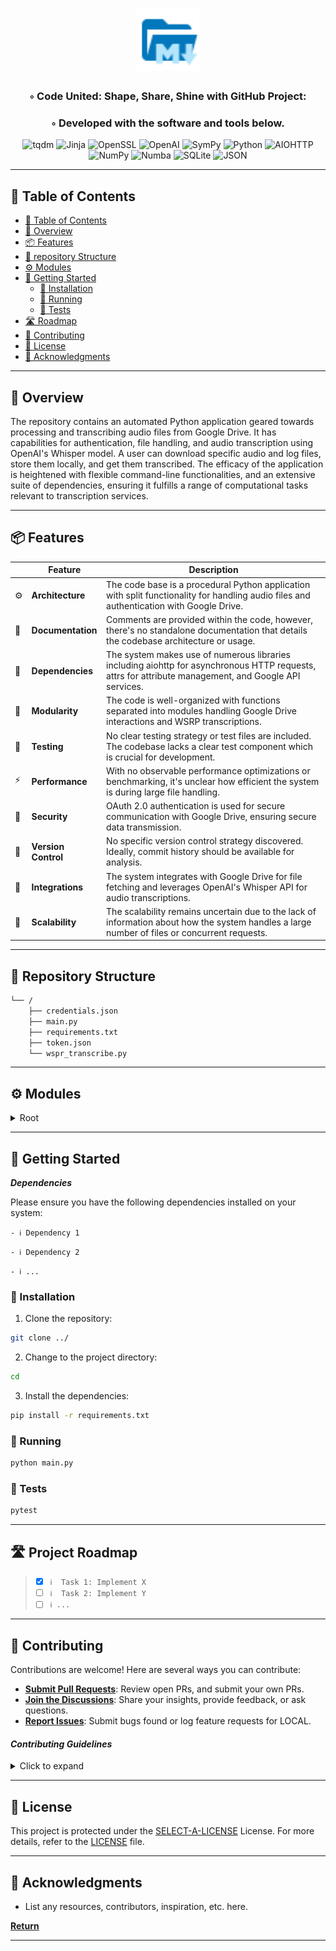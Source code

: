 <div align="center">
<h1 align="center">
<img src="https://raw.githubusercontent.com/PKief/vscode-material-icon-theme/ec559a9f6bfd399b82bb44393651661b08aaf7ba/icons/folder-markdown-open.svg" width="100" />
<br></h1>
<h3>◦ Code United: Shape, Share, Shine with GitHub Project:</h3>
<h3>◦ Developed with the software and tools below.</h3>

<p align="center">
<img src="https://img.shields.io/badge/tqdm-FFC107.svg?style=flat-square&logo=tqdm&logoColor=black" alt="tqdm" />
<img src="https://img.shields.io/badge/Jinja-B41717.svg?style=flat-square&logo=Jinja&logoColor=white" alt="Jinja" />
<img src="https://img.shields.io/badge/OpenSSL-721412.svg?style=flat-square&logo=OpenSSL&logoColor=white" alt="OpenSSL" />
<img src="https://img.shields.io/badge/OpenAI-412991.svg?style=flat-square&logo=OpenAI&logoColor=white" alt="OpenAI" />
<img src="https://img.shields.io/badge/SymPy-3B5526.svg?style=flat-square&logo=SymPy&logoColor=white" alt="SymPy" />
<img src="https://img.shields.io/badge/Python-3776AB.svg?style=flat-square&logo=Python&logoColor=white" alt="Python" />

<img src="https://img.shields.io/badge/AIOHTTP-2C5BB4.svg?style=flat-square&logo=AIOHTTP&logoColor=white" alt="AIOHTTP" />
<img src="https://img.shields.io/badge/NumPy-013243.svg?style=flat-square&logo=NumPy&logoColor=white" alt="NumPy" />
<img src="https://img.shields.io/badge/Numba-00A3E0.svg?style=flat-square&logo=Numba&logoColor=white" alt="Numba" />
<img src="https://img.shields.io/badge/SQLite-003B57.svg?style=flat-square&logo=SQLite&logoColor=white" alt="SQLite" />
<img src="https://img.shields.io/badge/JSON-000000.svg?style=flat-square&logo=JSON&logoColor=white" alt="JSON" />
</p>
</div>

---

## 📖 Table of Contents
- [📖 Table of Contents](#-table-of-contents)
- [📍 Overview](#-overview)
- [📦 Features](#-features)
- [📂 repository Structure](#-repository-structure)
- [⚙️ Modules](#modules)
- [🚀 Getting Started](#-getting-started)
    - [🔧 Installation](#-installation)
    - [🤖 Running ](#-running-)
    - [🧪 Tests](#-tests)
- [🛣 Roadmap](#-roadmap)
- [🤝 Contributing](#-contributing)
- [📄 License](#-license)
- [👏 Acknowledgments](#-acknowledgments)

---


## 📍 Overview

The repository contains an automated Python application geared towards processing and transcribing audio files from Google Drive. It has capabilities for authentication, file handling, and audio transcription using OpenAI's Whisper model. A user can download specific audio and log files, store them locally, and get them transcribed. The efficacy of the application is heightened with flexible command-line functionalities, and an extensive suite of dependencies, ensuring it fulfills a range of computational tasks relevant to transcription services.

---

## 📦 Features

|    | Feature            | Description                                                                                                        |
|----|--------------------|--------------------------------------------------------------------------------------------------------------------|
| ⚙️ | **Architecture**   | The code base is a procedural Python application with split functionality for handling audio files and authentication with Google Drive. |
| 📄 | **Documentation**  | Comments are provided within the code, however, there's no standalone documentation that details the codebase architecture or usage. |
| 🔗 | **Dependencies**   | The system makes use of numerous libraries including aiohttp for asynchronous HTTP requests, attrs for attribute management, and Google API services. |
| 🧩 | **Modularity**     | The code is well-organized with functions separated into modules handling Google Drive interactions and WSRP transcriptions. |
| 🧪 | **Testing**        | No clear testing strategy or test files are included. The codebase lacks a clear test component which is crucial for development. |
| ⚡️  | **Performance**    | With no observable performance optimizations or benchmarking, it's unclear how efficient the system is during large file handling. |
| 🔐 | **Security**       | OAuth 2.0 authentication is used for secure communication with Google Drive, ensuring secure data transmission.|
| 🔀 | **Version Control**| No specific version control strategy discovered. Ideally, commit history should be available for analysis.|
| 🔌 | **Integrations**   | The system integrates with Google Drive for file fetching and leverages OpenAI's Whisper API for audio transcriptions.|
| 📶 | **Scalability**    | The scalability remains uncertain due to the lack of information about how the system handles a large number of files or concurrent requests. |

---


## 📂 Repository Structure

```sh
└── /
    ├── credentials.json
    ├── main.py
    ├── requirements.txt
    ├── token.json
    └── wspr_transcribe.py

```

---


## ⚙️ Modules

<details closed><summary>Root</summary>

| File                              | Summary                                                                                                                                                                                                                                                                                                                                                                                                                                                                                             |
| ---                               | ---                                                                                                                                                                                                                                                                                                                                                                                                                                                                                                 |
| [main.py]({file_path})            | The code is an automated Python-based application to process and handle specific audio files from Google Drive. It authenticates Google Drive, downloads audio and log files based on a given date prefix, creates necessary directories if they don't exist, and stores these files locally. It also offers a transcribe functionality using a user-specified model. The script accepts command-line arguments for date, download, transcribe, upload, and selection of the whisper model version. |
| [requirements.txt]({file_path})   | The provided code is a `requirements.txt` file used to specify Python package dependencies for a project. It allows automatic installation of packages like aiohttp, aiosignal, anyio, attrs, colorama and much more, encompassing libraries for asynchronous HTTP requests, attributes manipulation, cryptography, network analysis, and Google API services among others. The comments illustrate how to create a Conda environment using this file.                                              |
| [wspr_transcribe.py]({file_path}) | The provided Python code leverages the Whisper API to transcribe audio files to text. The script has two primary functions: `translate_audio` and `transcribe`. The `translate_audio` function takes an audio file, transcribes it using the Whisper model and store the results in a JSON file. The `transcribe` function iterates over all the.wav audio files in a specified directory, and applies the `translate_audio` function to each one.                                                  |
| [credentials.json]({file_path})   | The credentials.json file holds configuration details for a Google-based OAuth2.0 authentication process. It contains identifiers like client_id, client_secret, and project_id. It also specifies the authentication, token request URLs, redirect URIs after authentication, and the javascript origins allowed to initiate the authentication process.                                                                                                                                           |
| [token.json]({file_path})         | The provided code is contents of a JSON configuration file that contains OAuth 2.0 credentials. These credentials include access token, refresh token, token URI, client ID, client secret, authorized scopes, and token expiry time. They are particularly used to authenticate and authorize applications, enabling them to access Google Drive services safely using Google's APIs.                                                                                                              |

</details>

---

## 🚀 Getting Started

***Dependencies***

Please ensure you have the following dependencies installed on your system:

`- ℹ️ Dependency 1`

`- ℹ️ Dependency 2`

`- ℹ️ ...`

### 🔧 Installation

1. Clone the  repository:
```sh
git clone ../
```

2. Change to the project directory:
```sh
cd 
```

3. Install the dependencies:
```sh
pip install -r requirements.txt
```

### 🤖 Running 

```sh
python main.py
```

### 🧪 Tests
```sh
pytest
```

---


## 🛣 Project Roadmap

> - [X] `ℹ️  Task 1: Implement X`
> - [ ] `ℹ️  Task 2: Implement Y`
> - [ ] `ℹ️ ...`


---

## 🤝 Contributing

Contributions are welcome! Here are several ways you can contribute:

- **[Submit Pull Requests](https://github.com/local//blob/main/CONTRIBUTING.md)**: Review open PRs, and submit your own PRs.
- **[Join the Discussions](https://github.com/local//discussions)**: Share your insights, provide feedback, or ask questions.
- **[Report Issues](https://github.com/local//issues)**: Submit bugs found or log feature requests for LOCAL.

#### *Contributing Guidelines*

<details closed>
<summary>Click to expand</summary>

1. **Fork the Repository**: Start by forking the project repository to your GitHub account.
2. **Clone Locally**: Clone the forked repository to your local machine using a Git client.
   ```sh
   git clone <your-forked-repo-url>
   ```
3. **Create a New Branch**: Always work on a new branch, giving it a descriptive name.
   ```sh
   git checkout -b new-feature-x
   ```
4. **Make Your Changes**: Develop and test your changes locally.
5. **Commit Your Changes**: Commit with a clear and concise message describing your updates.
   ```sh
   git commit -m 'Implemented new feature x.'
   ```
6. **Push to GitHub**: Push the changes to your forked repository.
   ```sh
   git push origin new-feature-x
   ```
7. **Submit a Pull Request**: Create a PR against the original project repository. Clearly describe the changes and their motivations.

Once your PR is reviewed and approved, it will be merged into the main branch.

</details>

---

## 📄 License


This project is protected under the [SELECT-A-LICENSE](https://choosealicense.com/licenses) License. For more details, refer to the [LICENSE](https://choosealicense.com/licenses/) file.

---

## 👏 Acknowledgments

- List any resources, contributors, inspiration, etc. here.

[**Return**](#Top)

---

